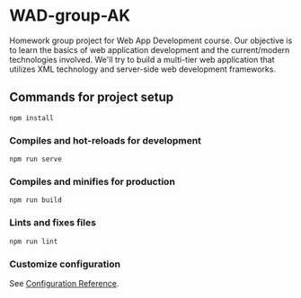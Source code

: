 # WAD-group-AK
Homework group project for Web App Development course. Our objective is to learn the basics of web application development and the current/modern technologies involved. We'll try to build a multi-tier web application that utilizes XML technology and server-side web development frameworks.



## Commands for project setup
```
npm install
```

### Compiles and hot-reloads for development
```
npm run serve
```

### Compiles and minifies for production
```
npm run build
```

### Lints and fixes files
```
npm run lint
```

### Customize configuration
See [Configuration Reference](https://cli.vuejs.org/config/).

